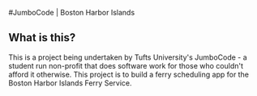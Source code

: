 #JumboCode | Boston Harbor Islands

## What is this?
This is a project being undertaken by Tufts University's JumboCode - a student run non-profit that does software work for those who couldn't afford it otherwise. This project is to build a ferry scheduling app for the Boston Harbor Islands Ferry Service.

